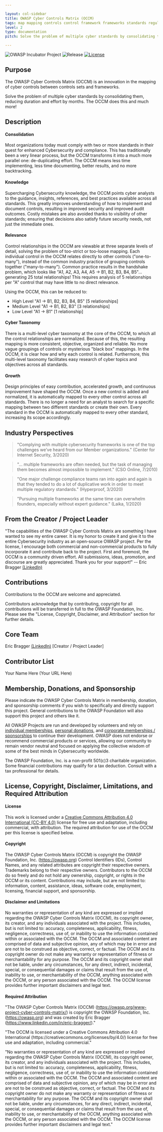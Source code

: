 ```yaml
---

layout: col-sidebar
title: OWASP Cyber Controls Matrix (OCCM)
tags: map mapping controls control framework frameworks standards regulations laws guidance practice cyber security cybersecurity OCCM GRC governance risk compliance compliant audit 3PAO matrix related relations relationships
level: 2
type: documentation
pitch: Solve the problem of multiple cyber standards by consolidating them, reducing duration and effort by months!

---
```


![OWASP Incubator Project](https://img.shields.io/badge/OWASP-Incubator%20Project-blue)
![Release](https://img.shields.io/badge/release-tbd-blue)
[![License](https://img.shields.io/badge/license-CC--BY%204.0-blue)](https://creativecommons.org/licenses/by/4.0/)

## Purpose

The OWASP Cyber Controls Matrix (OCCM) is an innovation in the mapping of cyber controls between controls sets and frameworks.

<p class="callout-mono right">Solve the problem of multiple cyber standards by consolidating them, reducing duration and effort by months. The OCCM does this and much more!</p>

## Description

#### Consolidation

Most organizations today must comply with two or more standards in their quest for enhanced Cybersecurity and compliance. This has traditionally been a very linear process, but the OCCM transforms it into a much more parallel one: de-duplicating effort. The OCCM means less time implementing, less time documenting, better results, and no more backtracking.

#### Knowledge

Supercharging Cybersecurity knowledge, the OCCM points cyber analysts to the guidance, insights, references, and best practices available across all standards. This greatly improves understanding of how to implement and document controls, resulting in improved security and improved audit outcomes. Costly mistakes are also avoided thanks to visibility of other standards; ensuring that decisions also satisfy future security needs, not just the immediate ones.

#### Relevance

Control relationships in the OCCM are viewable at three separate levels of detail, solving the problem of too-strict or too-loose mapping. Each individual control in the OCCM relates directly to other controls ("one-to-many"), instead of the common industry practice of grouping controls together ("many-to-many"). Common practice results in the handshake problem, which looks like "A1, A2, A3, A4, A5 -> B1, B2, B3, B4, B5"... generating 25 total relationships! This requires analysis of 5 relationships per "A" control that may have little to no direct relevance.

Using the OCCM, this can be reduced to:
- High Level	"A1 -> B1, B2, B3, B4, B5"   \[5 relationships]
-	Medium Level	"A1 -> B1, B2, B3"   \[3 relationships]
-	Low Level	"A1 -> B1"   \[1 relationship]

#### Cyber Taxonomy

There is a multi-level cyber taxonomy at the core of the OCCM, to which all the control relationships are normalized. Because of this, the resulting mapping is more consistent, objective, organized and reliable. No more vague groupings of controls or mysterious "black box" mappings. In the OCCM, it is clear how and why each control is related. Furthermore, this multi-level taxonomy facilitates easy research of cyber topics and objectives across all standards.

#### Growth

Design principles of easy contribution, accelerated growth, and continuous improvement have shaped the OCCM. Once a new control is added and normalized, it is automatically mapped to every other control across all standards. There is no longer a need for an analyst to search for a specific mapping between two different standards or create their own. Every standard in the OCCM is automatically mapped to every other standard, increasing its scope accordingly.

## Industry Perspectives

>"Complying with multiple cybersecurity frameworks is one of the top challenges we’ve heard from our Member organizations." (Center for Internet Security, 3/2020)

>"... multiple frameworks are often needed, but the task of managing them becomes almost impossible to implement." (CSO Online, 7/2010)

>"One major challenge compliance teams ran into again and again is that they tended to do a lot of duplicative work in order to meet multiple regulatory standards." (Hyperproof, 3/2020)

>"Pursuing multiple frameworks at the same time can overwhelm founders, especially without expert guidance." (Laika, 1/2020)

## From the Creator / Project Leader

"The capabilities of the OWASP Cyber Controls Matrix are something I have wanted to see my entire career. It is my honor to create it and give it to the entire Cybersecurity industry as an open-source OWASP project. Per the license, I encourage both commercial and non-commercial products to fully incorporate it and contribute back to the project. First and foremost, the OCCM is a community driven effort. All submissions, ideas, promotion, and discourse are greatly appreciated. Thank you for your support!" -- Eric Bragger [(LinkedIn)](https://www.linkedin.com/in/eric-bragger/)

## Contributions

Contributions to the OCCM are welcome and appreciated.

Contributors acknowledge that by contributing, copyright for all contributions will be transferred in full to the OWASP Foundation, Inc.
Please see the "License, Copyright, Disclaimer, and Attribution" section for further details.

## Core Team

Eric Bragger [(LinkedIn)](https://www.linkedin.com/in/eric-bragger/) \[Creator / Project Leader]

## Contributor List

Your Name Here (Your URL Here)

## Membership, Donations, and Sponsorship

Please indicate the OWASP Cyber Controls Matrix in membership, donation, and sponsorship comments if you wish to specifically and directly support this project. General contributions to the OWASP Foundation will also support this project and others like it.

All OWASP Projects are run and developed by volunteers and rely on [individual memberships](https://owasp.org/membership/), [personal donations](https://owasp.org/donate/), and [corporate memberships / sponsorships](https://owasp.org/supporters/) to continue their development. OWASP does not endorse or recommend commercial products or services, allowing our community to remain vendor neutral and focused on applying the collective wisdom of some of the best minds in Cybersecurity worldwide.

The OWASP Foundation, Inc. is a non-profit 501(c)3 charitable organization. Some financial contributions may qualify for a tax deduction. Consult with a tax professional for details.

## License, Copyright, Disclaimer, Limitations, and Required Attribution

#### License

This work is licensed under a [Creative Commons Attribution 4.0 International (CC-BY 4.0)](https://creativecommons.org/licenses/by/4.0/) license for free use and adaptation, including commercial, with attribution. The required attribution for use of the OCCM per this license is specified below.

#### Copyright

The OWASP Cyber Controls Matrix (OCCM) is copyright the OWASP Foundation, Inc. (https://owasp.org) Control Identifiers (IDs), Control Names, and any related attributes are copyright their respective owners. Trademarks belong to their respective owners. Contributors to the OCCM do so freely and do not hold any ownership, copyright, or rights in the OCCM or its content. Contributions may include, but are not limited to: information, content, assistance, ideas, software code, employment, licensing, financial support, and sponsorship.

#### Disclaimer and Limitations

No warranties or representation of any kind are expressed or implied regarding the OWASP Cyber Controls Matrix (OCCM), its copyright owner, its creator, and any individuals associated with the project.  This includes, but is not limited to: accuracy, completeness, applicability, fitness, negligence, correctness, use of, or inability to use the information contained within or associated with the OCCM. The OCCM and associated content are comprised of data and subjective opinion, any of which may be in error and are not to be construed as objective, correct, or factual. The OCCM and its copyright owner do not make any warranty or representation of fitness or merchantability for any purpose. The OCCM and its copyright owner shall not be liable, under any circumstances, for any direct, indirect, incidental, special, or consequential damages or claims that result from the use of, inability to use, or merchantability of the OCCM, anything associated with the OCCM, or any person associated with the OCCM. The OCCM license provides further important disclaimers and legal text.

#### Required Attribution

<sub><sup><p>"The OWASP Cyber Controls Matrix (OCCM) (https://owasp.org/www-project-cyber-controls-matrix/) is copyright the OWASP Foundation, Inc. (https://owasp.org) and was created by Eric Bragger (https://www.linkedin.com/in/eric-bragger/)."</p>
<p>"The OCCM is licensed under a Creative Commons Attribution 4.0 International (https://creativecommons.org/licenses/by/4.0/) license for free use and adaptation, including commercial."</p>
<p>"No warranties or representation of any kind are expressed or implied regarding the OWASP Cyber Controls Matrix (OCCM), its copyright owner, its creator, and any individuals associated with the project.  This includes, but is not limited to: accuracy, completeness, applicability, fitness, negligence, correctness, use of, or inability to use the information contained within or associated with the OCCM. The OCCM and associated content are comprised of data and subjective opinion, any of which may be in error and are not to be construed as objective, correct, or factual. The OCCM and its copyright owner do not make any warranty or representation of fitness or merchantability for any purpose. The OCCM and its copyright owner shall not be liable, under any circumstances, for any direct, indirect, incidental, special, or consequential damages or claims that result from the use of, inability to use, or merchantability of the OCCM, anything associated with the OCCM, or any person associated with the OCCM. The OCCM license provides further important disclaimers and legal text."</p></sup></sub>
